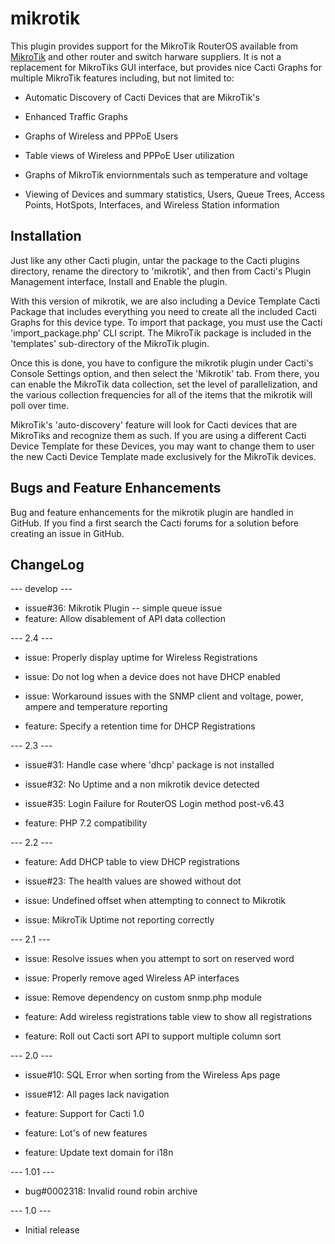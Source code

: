 # mikrotik

This plugin provides support for the MikroTik RouterOS available from
[MikroTik](https://microtik.com) and other router and switch harware suppliers.
It is not a replacement for MikroTiks GUI interface, but provides nice Cacti
Graphs for multiple MikroTik features including, but not limited to:

* Automatic Discovery of Cacti Devices that are MikroTik's

* Enhanced Traffic Graphs

* Graphs of Wireless and PPPoE Users

* Table views of Wireless and PPPoE User utilization

* Graphs of MikroTik enviornmentals such as temperature and voltage

* Viewing of Devices and summary statistics, Users, Queue Trees, Access Points,
  HotSpots, Interfaces, and Wireless Station information

## Installation

Just like any other Cacti plugin, untar the package to the Cacti plugins
directory, rename the directory to 'mikrotik', and then from Cacti's Plugin
Management interface, Install and Enable the plugin.

With this version of mikrotik, we are also including a Device Template Cacti
Package that includes everything you need to create all the included Cacti
Graphs for this device type.  To import that package, you must use the Cacti
'import_package.php' CLI script.  The MikroTik package is included in the
'templates' sub-directory of the MikroTik plugin.

Once this is done, you have to configure the mikrotik plugin under Cacti's
Console Settings option, and then select the 'Mikrotik' tab.  From there, you
can enable the MikroTik data collection, set the level of parallelization, and
the various collection frequencies for all of the items that the mikrotik will
poll over time.

MikroTik's 'auto-discovery' feature will look for Cacti devices that are
MikroTiks and recognize them as such.  If you are using a different Cacti Device
Template for these Devices, you may want to change them to user the new Cacti
Device Template made exclusively for the MikroTik devices.

## Bugs and Feature Enhancements

Bug and feature enhancements for the mikrotik plugin are handled in GitHub.  If
you find a first search the Cacti forums for a solution before creating an issue
in GitHub.

## ChangeLog

--- develop ---
* issue#36: Mikrotik Plugin -- simple queue issue
* feature: Allow disablement of API data collection

--- 2.4 ---
* issue: Properly display uptime for Wireless Registrations

* issue: Do not log when a device does not have DHCP enabled

* issue: Workaround issues with the SNMP client and voltage, 
  power, ampere and temperature reporting

* feature: Specify a retention time for DHCP Registrations

--- 2.3 ---

* issue#31: Handle case where 'dhcp' package is not installed

* issue#32: No Uptime and a non mikrotik device detected

* issue#35: Login Failure for RouterOS Login method post-v6.43

* feature: PHP 7.2 compatibility

--- 2.2 ---

* feature: Add DHCP table to view DHCP registrations

* issue#23: The health values are showed without dot

* issue: Undefined offset when attempting to connect to Mikrotik

* issue: MikroTik Uptime not reporting correctly

--- 2.1 ---

* issue: Resolve issues when you attempt to sort on reserved word

* issue: Properly remove aged Wireless AP interfaces

* issue: Remove dependency on custom snmp.php module

* feature: Add wireless registrations table view to show all registrations

* feature: Roll out Cacti sort API to support multiple column sort

--- 2.0 ---

* issue#10: SQL Error when sorting from the Wireless Aps page

* issue#12: All pages lack navigation

* feature: Support for Cacti 1.0

* feature: Lot's of new features

* feature: Update text domain for i18n

--- 1.01 ---

* bug#0002318: Invalid round robin archive

--- 1.0 ---

* Initial release
